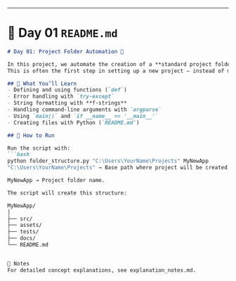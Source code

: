 
---

# 🔹 Day 01 `README.md`

```markdown
# Day 01: Project Folder Automation 📂

In this project, we automate the creation of a **standard project folder structure** using Python.  
This is often the first step in setting up a new project — instead of manually creating folders and files, the script does it for you.  

## 🔑 What You’ll Learn
- Defining and using functions (`def`)  
- Error handling with `try-except`  
- String formatting with **f-strings**  
- Handling command-line arguments with `argparse`  
- Using `main()` and `if __name__ == '__main__'`  
- Creating files with Python (`README.md`)  

## 🚀 How to Run

Run the script with:
```bash
python folder_structure.py "C:\Users\YourName\Projects" MyNewApp
"C:\Users\YourName\Projects" → Base path where project will be created.

MyNewApp → Project folder name.

The script will create this structure:

MyNewApp/
│
├── src/
├── assets/
├── tests/
├── docs/
└── README.md


📖 Notes
For detailed concept explanations, see explanation_notes.md.

